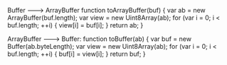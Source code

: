   Buffer ---> ArrayBuffer
    function toArrayBuffer(buf) {
    var ab = new ArrayBuffer(buf.length);
    var view = new Uint8Array(ab);
    for (var i = 0; i < buf.length; ++i) {
    view[i] = buf[i];
    }
    return ab;
  }


  ArrayBuffer ---> Buffer:
    function toBuffer(ab) {
    var buf = new Buffer(ab.byteLength);
    var view = new Uint8Array(ab);
    for (var i = 0; i < buf.length; ++i) {
    buf[i] = view[i];
    }
    return buf;
  }
